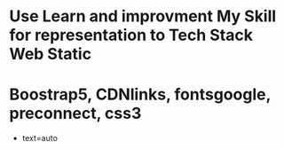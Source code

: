 # Use Learn and improvment My Skill  for representation to Tech Stack Web Static 

# Boostrap5, CDNlinks, fontsgoogle, preconnect, css3

* text=auto
